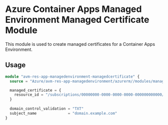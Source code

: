 # Azure Container Apps Managed Environment Managed Certificate Module

This module is used to create managed certificates for a Container Apps Environment.

## Usage

```terraform
module "avm-res-app-managedenvironment-managedcertificate" {
  source = "Azure/avm-res-app-managedenvironment/azurerm//modules/managed_certificate"

  managed_certificate = {
    resource_id = "/subscriptions/00000000-0000-0000-0000-000000000000/resourceGroups/myResourceGroup/providers/Microsoft.App/managedEnvironments/myEnv"
  }
  
  domain_control_validation = "TXT"
  subject_name              = "domain.example.com"
}
```
